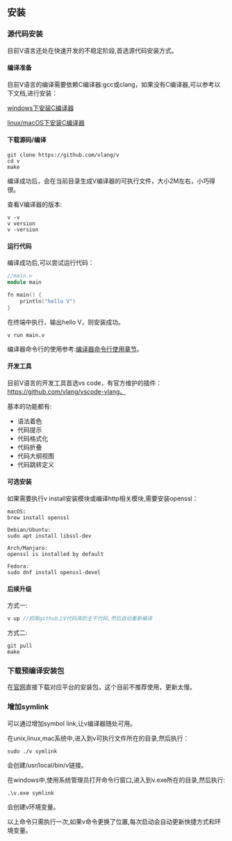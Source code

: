 ## 安装

### 源代码安装

目前V语言还处在快速开发的不稳定阶段,首选源代码安装方式。

#### 编译准备

目前V语言的编译需要依赖C编译器:gcc或clang，如果没有C编译器,可以参考以下文档,进行安装：

[windows下安装C编译器](https://github.com/vlang/v/wiki/Installing-a-C-compiler-on-Windows)

[linux/macOS下安装C编译器](https://github.com/vlang/v/wiki/Installing-a-C-compiler-on-Linux-and-macOS)

#### 下载源码/编译

  ```shell
git clone https://github.com/vlang/v
cd v	
make
  ```

编译成功后，会在当前目录生成V编译器的可执行文件，大小2M左右，小巧得很。

查看V编译器的版本:

```shell
v -v
v version
v -version
```

#### 运行代码

编译成功后,可以尝试运行代码：

```v
//main.v
module main

fn main() {
	println("hello V")
}
```

在终端中执行，输出hello V，则安装成功。

```shell
v run main.v
```

编译器命令行的使用参考:[编译器命令行使用章节](toolchain.md)。

#### 开发工具

目前V语言的开发工具首选vs code，有官方维护的插件：https://github.com/vlang/vscode-vlang。

基本的功能都有:

- 语法着色
- 代码提示
- 代码格式化
- 代码折叠
- 代码大纲视图
- 代码跳转定义

#### 可选安装

如果需要执行v install安装模块或编译http相关模块,需要安装openssl：

```shell
macOS:
brew install openssl

Debian/Ubuntu:
sudo apt install libssl-dev

Arch/Manjaro:
openssl is installed by default

Fedora:
sudo dnf install openssl-devel
```

#### 后续升级

方式一:

  ```v
v up //抓取github上V代码库的主干代码,然后自动重新编译
  ```

方式二:

  ```shell
git pull
make
  ```

### 下载预编译安装包

在[官网](https://vlang.io/)直接下载对应平台的安装包，这个目前不推荐使用，更新太慢。

### 增加symlink

可以通过增加symbol link,让v编译器随处可用。

在unix,linux,mac系统中,进入到v可执行文件所在的目录,然后执行：

```shell
sudo ./v symlink
```

会创建/usr/local/bin/v链接。

在windows中,使用系统管理员打开命令行窗口,进入到v.exe所在的目录,然后执行:

```
.\v.exe symlink
```

会创建v环境变量。

以上命令只需执行一次,如果v命令更换了位置,每次启动会自动更新快捷方式和环境变量。
